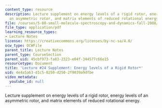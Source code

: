 ```yaml
---
content_type: resource
description: Lecture supplement on energy levels of a rigid rotor, energy levels of
  an asymmetric rotor, and matrix elements of reduced rotational energy.
file: /courses/5-80-small-molecule-spectroscopy-and-dynamics-fall-2008/4e4a5a63d1c50250d2502f9039a9dfbe_24s_580ln_fa08.pdf
file_type: application/pdf
learning_resource_types:
- Lecture Notes
license: https://creativecommons.org/licenses/by-nc-sa/4.0/
ocw_type: OCWFile
parent_title: Lecture Notes
parent_type: CourseSection
parent_uid: 45cbf973-fa83-2323-e04f-344577c66e15
resourcetype: Document
title: 'Lecture #24 Supplement: Energy levels of a Rigid Rotor*'
uid: 4e4a5a63-d1c5-0250-d250-2f9039a9dfbe
video_metadata:
  youtube_id: null
---
```

Lecture supplement on energy levels of a rigid rotor, energy levels of an asymmetric rotor, and matrix elements of reduced rotational energy.